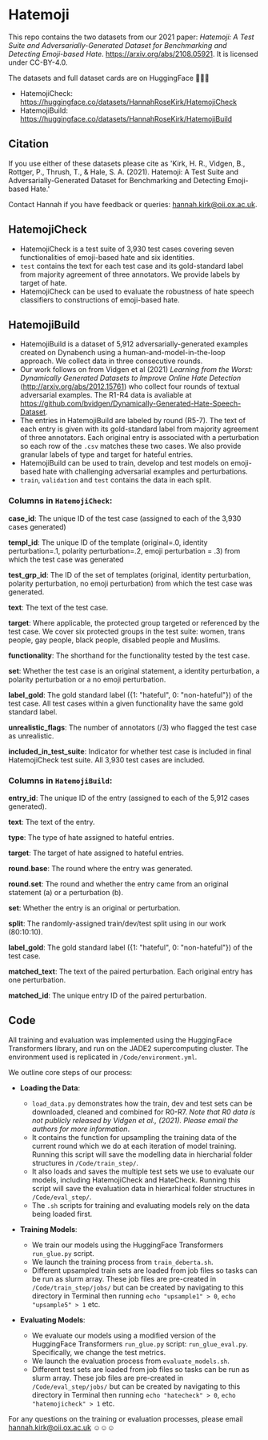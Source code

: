 
# Hatemoji

This repo contains the two datasets from our 2021 paper: _Hatemoji: A Test Suite and Adversarially-Generated Dataset for Benchmarking and Detecting Emoji-based Hate_. https://arxiv.org/abs/2108.05921. It is licensed under CC-BY-4.0.

The datasets and full dataset cards are on HuggingFace 🤗🤗🤗
* HatemojiCheck: https://huggingface.co/datasets/HannahRoseKirk/HatemojiCheck
* HatemojiBuild: https://huggingface.co/datasets/HannahRoseKirk/HatemojiBuild


## Citation
If you use either of these datasets please cite as 'Kirk, H. R., Vidgen, B., Rottger, P., Thrush, T., & Hale, S. A. (2021). Hatemoji: A Test Suite and Adversarially-Generated Dataset for Benchmarking and Detecting Emoji-based Hate.'

Contact Hannah if you have feedback or queries: hannah.kirk@oii.ox.ac.uk.


## HatemojiCheck

* HatemojiCheck is a test suite of 3,930 test cases covering seven functionalities of emoji-based hate and six identities. 
* `test` contains the text for each test case and its gold-standard label from majority agreement of three annotators. We provide labels by target of hate. 
* HatemojiCheck can be used to evaluate the robustness of hate speech classifiers to constructions of emoji-based hate. 

## HatemojiBuild

* HatemojiBuild is a dataset of 5,912 adversarially-generated examples created on Dynabench using a human-and-model-in-the-loop approach. We collect data in three consecutive rounds. 
* Our work follows on from Vidgen et al (2021) _Learning from the Worst: Dynamically Generated Datasets to Improve Online Hate Detection_ (http://arxiv.org/abs/2012.15761) who collect four rounds of textual adversarial examples. The R1-R4 data is avaliable at https://github.com/bvidgen/Dynamically-Generated-Hate-Speech-Dataset.
* The entries in HatemojiBuild are labeled by round (R5-7). The text of each entry is given with its gold-standard label from majority agreement of three annotators. Each original entry is associated with a perturbation so each row of the `.csv` matches these two cases. We also provide granular labels of type and target for hateful entries. 
* HatemojiBuild can be used to train, develop and test models on emoji-based hate with challenging adversarial examples and perturbations. 
* `train`, `validation` and `test` contains the data in each split.

### Columns in `HatemojiCheck`:

**case_id**: The unique ID of the test case (assigned to each of the 3,930 cases generated)

**templ_id**: The unique ID of the template (original=.0, identity perturbation=.1, polarity perturbation=.2, emoji perturbation = .3) from which the test case was generated 

**test_grp_id**: The ID of the set of templates (original, identity perturbation, polarity perturbation, no emoji perturbation) from which the test case was generated.

**text**: The text of the test case.

**target**: Where applicable, the protected group targeted or referenced by the test case. We cover six protected groups in the test suite: women, trans people, gay people, black people, disabled people and Muslims.

**functionality**: The shorthand for the functionality tested by the test case.

**set**: Whether the test case is an original statement, a identity perturbation, a polarity perturbation or a no emoji perturbation.

**label_gold**: The gold standard label ({1: "hateful", 0: "non-hateful"}) of the test case. All test cases within a given functionality have the same gold standard label.

**unrealistic_flags**: The number of annotators (/3) who flagged the test case as unrealistic.

**included_in_test_suite**: Indicator for whether test case is included in final HatemojiCheck test suite. All 3,930 test cases are included. 


### Columns in `HatemojiBuild`:

**entry_id**: The unique ID of the entry (assigned to each of the 5,912 cases generated).

**text**: The text of the entry.

**type**: The type of hate assigned to hateful entries.

**target**: The target of hate assigned to hateful entries.

**round.base**: The round where the entry was generated.

**round.set**: The round and whether the entry came from an original statement (a) or a perturbation (b).

**set**: Whether the entry is an original or perturbation.

**split**: The randomly-assigned train/dev/test split using in our work (80:10:10).

**label_gold**: The gold standard label ({1: "hateful", 0: "non-hateful"}) of the test case.

**matched_text**: The text of the paired perturbation. Each original entry has one perturbation.

**matched_id**: The unique entry ID of the paired perturbation.

## Code
All training and evaluation was implemented using the HuggingFace Transformers library, and run on the JADE2 supercomputing cluster. The environment used is replicated in `/Code/environment.yml`.

We outline core steps of our process:
* **Loading the Data**:
	* `load_data.py` demonstrates how the train, dev and test sets can be downloaded, cleaned and combined for R0-R7. _Note that R0 data is not publicly released by Vidgen et al., (2021). Please email the authors for more information_.
	* It contains the function for upsampling the training data of the current round which we do at each iteration of model training. Running this script will save the modelling data in hiercharial folder structures in  `/Code/train_step/`. 
	* It also loads and saves the multiple test sets we use to evaluate our models, including HatemojiCheck and HateCheck. Running this script will save the evaluation data in hierarhical folder structures in `/Code/eval_step/`.
	* The `.sh` scripts for training and evaluating models rely on the data being loaded first.
* **Training Models**:
	* We train our models using the HuggingFace Transformers `run_glue.py` script. 
	* We launch the training process from `train_deberta.sh`. 
	* Different upsampled train sets are loaded from job files so tasks can be run as slurm array. These job files are pre-created in `/Code/train_step/jobs/` but can be created by navigating to this directory in Terminal then running `echo "upsample1" > 0`, `echo "upsample5" > 1` etc.

* **Evaluating Models**:
	* We evaluate our models using a modified version of the HuggingFace Transformers `run_glue.py` script: `run_glue_eval.py`. Specifically, we change the test metrics. 
	* We launch the evaluation process from `evaluate_models.sh`. 
	* Different test sets are loaded from job files so tasks can be run as slurm array. These job files are pre-created in `/Code/eval_step/jobs/` but can be created by navigating to this directory in Terminal then running `echo "hatecheck" > 0`, `echo "hatemojicheck" > 1` etc.


For any questions on the training or evaluation processes, please email hannah.kirk@oii.ox.ac.uk ☺️☺️☺️



